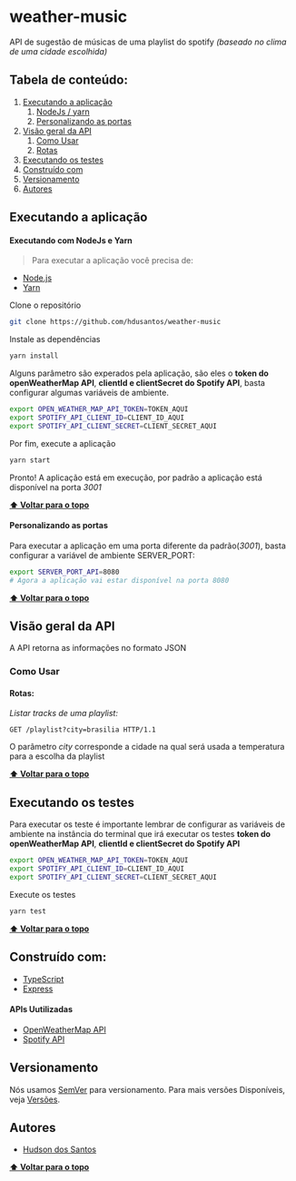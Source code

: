 # weather-music

API de sugestão de músicas de uma playlist do spotify _(baseado no clima de uma cidade escolhida)_

## Tabela de conteúdo:

  1. [Executando a aplicação](#executando-a-aplicação)
      1. [NodeJs / yarn](#executando-com-nodejs-e-yarn)
      1. [Personalizando as portas](#personalizando-as-portas)
  1. [Visão geral da API](#visão-geral-da-api)
      1. [Como Usar](#como-usar)
      1. [Rotas](#rotas)
  1. [Executando os testes](#executando-os-testes)
  1. [Construído com](#construído-com)
  1. [Versionamento](#versionamento)
  1. [Autores](#autores)

## Executando a aplicação

#### Executando com NodeJs e Yarn

> Para executar a aplicação você precisa de:

* [Node.js](https://nodejs.org/)
* [Yarn](https://yarnpkg.com)

Clone o repositório

```sh
git clone https://github.com/hdusantos/weather-music
```

Instale as dependências
```sh
yarn install
```

Alguns parâmetro são experados pela aplicação, são eles o **token do openWeatherMap API**, **clientId e clientSecret do Spotify API**, basta configurar algumas variáveis de ambiente.

```sh
export OPEN_WEATHER_MAP_API_TOKEN=TOKEN_AQUI
export SPOTIFY_API_CLIENT_ID=CLIENT_ID_AQUI
export SPOTIFY_API_CLIENT_SECRET=CLIENT_SECRET_AQUI
```

Por fim, execute a aplicação

```sh
yarn start
```
Pronto! A aplicação está em execução, por padrão a aplicação está disponível na porta _3001_

**[⬆ Voltar para o topo](#tabela-de-conteúdo)**

#### Personalizando as portas

Para executar a aplicação em uma porta diferente da padrão(_3001_), basta configurar a variável de ambiente SERVER_PORT:

```sh
export SERVER_PORT_API=8080
# Agora a aplicação vai estar disponível na porta 8080
```

**[⬆ Voltar para o topo](#tabela-de-conteúdo)**

## Visão geral da API

A API retorna as informações no formato JSON

### Como Usar

#### Rotas:

_Listar tracks de uma playlist:_
```http
GET /playlist?city=brasilia HTTP/1.1
```
O parâmetro _city_ corresponde a cidade na qual será usada a temperatura para a escolha da playlist

**[⬆ Voltar para o topo](#tabela-de-conteúdo)**

## Executando os testes

Para executar os teste é importante lembrar de configurar as variáveis de ambiente na instância do terminal que irá executar os testes **token do openWeatherMap API**, **clientId e clientSecret do Spotify API**

```sh
export OPEN_WEATHER_MAP_API_TOKEN=TOKEN_AQUI
export SPOTIFY_API_CLIENT_ID=CLIENT_ID_AQUI
export SPOTIFY_API_CLIENT_SECRET=CLIENT_SECRET_AQUI
```

Execute os testes

```sh
yarn test
```

**[⬆ Voltar para o topo](#tabela-de-conteúdo)**

## Construído com:

* [TypeScript](https://www.typescriptlang.org/)
* [Express](https://expressjs.com/)
#### APIs Uutilizadas
* [OpenWeatherMap API](https://openweathermap.org/)
* [Spotify API](https://developer.spotify.com/)


## Versionamento

Nós usamos [SemVer](http://semver.org/) para versionamento. Para mais versões Disponíveis, veja [Versões](https://github.com/hdusantos/weather-music/tags). 

## Autores

* [Hudson dos Santos](https://github.com/hdusantos)

**[⬆ Voltar para o topo](#tabela-de-conteúdo)**